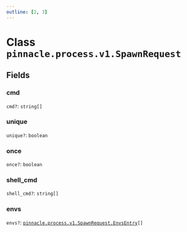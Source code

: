 ```yaml
---
outline: [2, 3]
---
```


# Class `pinnacle.process.v1.SpawnRequest`




## Fields

### cmd <Badge type="danger" text="nullable" />

`cmd?`: <code>string[]</code>



### unique <Badge type="danger" text="nullable" />

`unique?`: <code>boolean</code>



### once <Badge type="danger" text="nullable" />

`once?`: <code>boolean</code>



### shell_cmd <Badge type="danger" text="nullable" />

`shell_cmd?`: <code>string[]</code>



### envs <Badge type="danger" text="nullable" />

`envs?`: <code><a href="/lua-reference/classes/pinnacle.process.v1.SpawnRequest.EnvsEntry">pinnacle.process.v1.SpawnRequest.EnvsEntry</a>[]</code>




